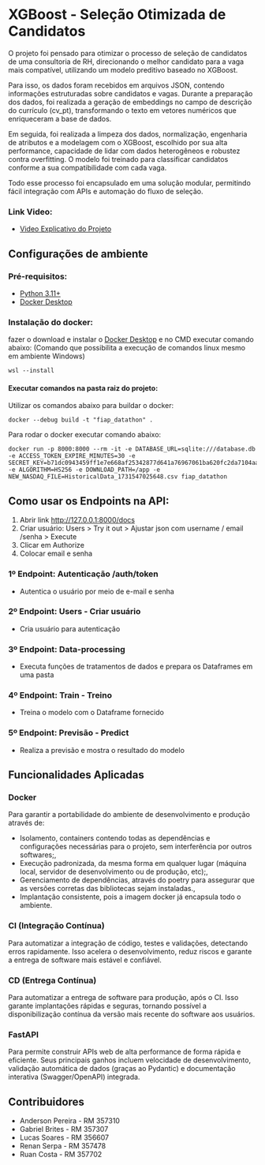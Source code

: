 # XGBoost - Seleção Otimizada de Candidatos

O projeto foi pensado para otimizar o processo de seleção de candidatos de uma consultoria de RH, direcionando o melhor candidato para a vaga mais compatível, utilizando um modelo preditivo baseado no XGBoost.

Para isso, os dados foram recebidos em arquivos JSON, contendo informações estruturadas sobre candidatos e vagas. Durante a preparação dos dados, foi realizada a geração de embeddings no campo de descrição do currículo (cv_pt), transformando o texto em vetores numéricos que enriqueceram a base de dados.

Em seguida, foi realizada a limpeza dos dados, normalização, engenharia de atributos e a modelagem com o XGBoost, escolhido por sua alta performance, capacidade de lidar com dados heterogêneos e robustez contra overfitting. O modelo foi treinado para classificar candidatos conforme a sua compatibilidade com cada vaga.

Todo esse processo foi encapsulado em uma solução modular, permitindo fácil integração com APIs e automação do fluxo de seleção.

### Link Video:

- [Video Explicativo do Projeto](https://youtu.be/8xHsN9XxGtg)

## Configurações de ambiente

### Pré-requisitos:

- [Python 3.11+](https://www.python.org)
- [Docker Desktop](https://www.docker.com/products/docker-desktop/)

### Instalação do docker:

fazer o download e instalar o [Docker Desktop](https://www.docker.com/products/docker-desktop/) e no CMD executar comando abaixo:
(Comando que possibilita a execução de comandos linux mesmo em ambiente Windows)

```
wsl --install
```

#### Executar comandos na pasta raiz do projeto:

Utilizar os comandos abaixo para buildar o docker:

```
docker --debug build -t "fiap_datathon" .
```

Para rodar o docker executar comando abaixo:

```
docker run -p 8000:8000 --rm -it -e DATABASE_URL=sqlite:///database.db -e ACCESS_TOKEN_EXPIRE_MINUTES=30 -e SECRET_KEY=b71dc0943459ff1e7e668af25342877d641a76967061ba620fc2da7104aa1b37 -e ALGORITHM=HS256 -e DOWNLOAD_PATH=/app -e NEW_NASDAQ_FILE=HistoricalData_1731547025648.csv fiap_datathon
```

## Como usar os Endpoints na API:

1. Abrir link http://127.0.0.1:8000/docs
2. Criar usuário: Users > Try it out > Ajustar json com username / email /senha > Execute
3. Clicar em Authorize
4. Colocar email e senha

### 1º Endpoint: Autenticação /auth/token

- Autentica o usuário por meio de e-mail e senha

### 2º Endpoint: Users - Criar usuário

- Cria usuário para autenticação

### 3º Endpoint: Data-processing

- Executa funções de tratamentos de dados e prepara os Dataframes em uma pasta

### 4º Endpoint: Train - Treino

- Treina o modelo com o Dataframe fornecido

### 5º Endpoint: Previsão - Predict

- Realiza a previsão e mostra o resultado do modelo

## Funcionalidades Aplicadas

### Docker

Para garantir a portabilidade do ambiente de desenvolvimento e produção através de:

- Isolamento, containers contendo todas as dependências e configurações necessárias para o projeto, sem interferência por outros softwares;,
- Execução padronizada, da mesma forma em qualquer lugar (máquina local, servidor de desenvolvimento ou de produção, etc);,
- Gerenciamento de dependências, através do poetry para assegurar que as versões corretas das bibliotecas sejam instaladas.,
- Implantação consistente, pois a imagem docker já encapsula todo o ambiente.

### CI (Integração Contínua)

Para automatizar a integração de código, testes e validações, detectando erros rapidamente. Isso acelera o desenvolvimento, reduz riscos e garante a entrega de software mais estável e confiável.

### CD (Entrega Contínua)

Para automatizar a entrega de software para produção, após o CI. Isso garante implantações rápidas e seguras, tornando possível a disponibilização contínua da versão mais recente do software aos usuários.

### FastAPI

Para permite construir APIs web de alta performance de forma rápida e eficiente. Seus principais ganhos incluem velocidade de desenvolvimento, validação automática de dados (graças ao Pydantic) e documentação interativa (Swagger/OpenAPI) integrada.

## Contribuidores

- Anderson Pereira - RM 357310
- Gabriel Brites - RM 357307
- Lucas Soares - RM 356607
- Renan Serpa - RM 357478
- Ruan Costa - RM 357702
